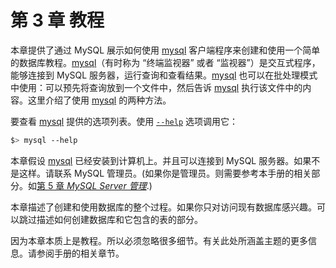 # 第 3 章 教程

本章提供了通过 MySQL 展示如何使用 [mysql](/mysql.html) 客户端程序来创建和使用一个简单的数据库教程。[mysql](/mysql.html)（有时称为 “终端监视器” 或者 “监视器”）是交互式程序，能够连接到 MySQL 服务器，运行查询和查看结果。[mysql](/mysql.html) 也可以在批处理模式中使用：可以预先将查询放到一个文件中，然后告诉 [mysql](/mysql.html) 执行该文件中的内容。这里介绍了使用 [mysql](/mysql.html) 的两种方法。

要查看 [mysql](/mysql.html) 提供的选项列表。使用 [`--help`](/mysql-command-options.html#option_mysql_help) 选项调用它：

```bash
$> mysql --help
```

本章假设 [mysql](/mysql.html) 已经安装到计算机上。并且可以连接到 MySQL 服务器。如果不是这样。请联系 MySQL 管理员。(如果你是管理员。则需要参考本手册的相关部分。如[第 5 章 *MySQL Server 管理*](/server-administration.html).) 

本章描述了创建和使用数据库的整个过程。如果你只对访问现有数据库感兴趣。可以跳过描述如何创建数据库和它包含的表的部分。

因为本章本质上是教程。所以必须忽略很多细节。有关此处所涵盖主题的更多信息。请参阅手册的相关章节。
